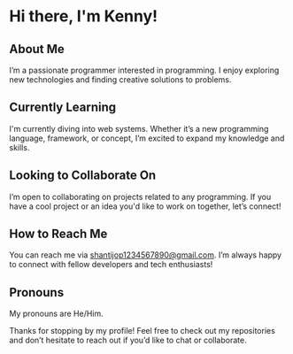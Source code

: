 # Hi there, I'm Kenny!

## About Me
I’m a passionate programmer interested in programming. I enjoy exploring new technologies and finding creative solutions to problems.

## Currently Learning
I'm currently diving into web systems. Whether it’s a new programming language, framework, or concept, I’m excited to expand my knowledge and skills.

## Looking to Collaborate On
I’m open to collaborating on projects related to any programming. If you have a cool project or an idea you'd like to work on together, let’s connect!

## How to Reach Me
You can reach me via shantijop1234567890@gmail.com. I’m always happy to connect with fellow developers and tech enthusiasts!

## Pronouns
My pronouns are He/Him.


Thanks for stopping by my profile! Feel free to check out my repositories and don’t hesitate to reach out if you’d like to chat or collaborate.
